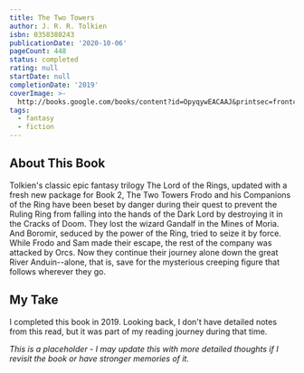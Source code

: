 ```yaml
---
title: The Two Towers
author: J. R. R. Tolkien
isbn: 0358380243
publicationDate: '2020-10-06'
pageCount: 448
status: completed
rating: null
startDate: null
completionDate: '2019'
coverImage: >-
  http://books.google.com/books/content?id=OpyqywEACAAJ&printsec=frontcover&img=1&zoom=1&source=gbs_api
tags:
  - fantasy
  - fiction
---
```


## About This Book

Tolkien's classic epic fantasy trilogy The Lord of the Rings, updated with a fresh new package for Book 2, The Two Towers Frodo and his Companions of the Ring have been beset by danger during their quest to prevent the Ruling Ring from falling into the hands of the Dark Lord by destroying it in the Cracks of Doom. They lost the wizard Gandalf in the Mines of Moria. And Boromir, seduced by the power of the Ring, tried to seize it by force. While Frodo and Sam made their escape, the rest of the company was attacked by Orcs. Now they continue their journey alone down the great River Anduin--alone, that is, save for the mysterious creeping figure that follows wherever they go.

## My Take

I completed this book in 2019. Looking back, I don't have detailed notes from this read, but it was part of my reading journey during that time.

*This is a placeholder - I may update this with more detailed thoughts if I revisit the book or have stronger memories of it.*
